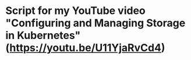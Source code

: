 # Script for my YouTube video "Configuring and Managing Storage in Kubernetes" (https://youtu.be/U11YjaRvCd4)
